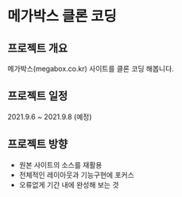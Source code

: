 # 메가박스 클론 코딩

## 프로젝트 개요
메가박스(megabox.co.kr) 사이트를 클론 코딩 해봅니다.

## 프로젝트 일정
2021.9.6 ~ 2021.9.8 (예정)

## 프로젝트 방향
* 원본 사이트의 소스를 재활용
* 전체적인 레이아웃과 기능구현에 포커스
* 오류없게 기간 내에 완성해 보는 것